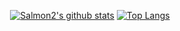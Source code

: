 <div align = 'center'>
  
[![Salmon2's github stats](https://github-readme-stats.vercel.app/api?username=Salmon2)](https://github.com/Salmon2/github-readme-stats)
[![Top Langs](https://github-readme-stats.vercel.app/api/top-langs/?username=Salmon2&layout=compact)](https://github.com/Salmon2/github-readme-stats)
  

</div>

